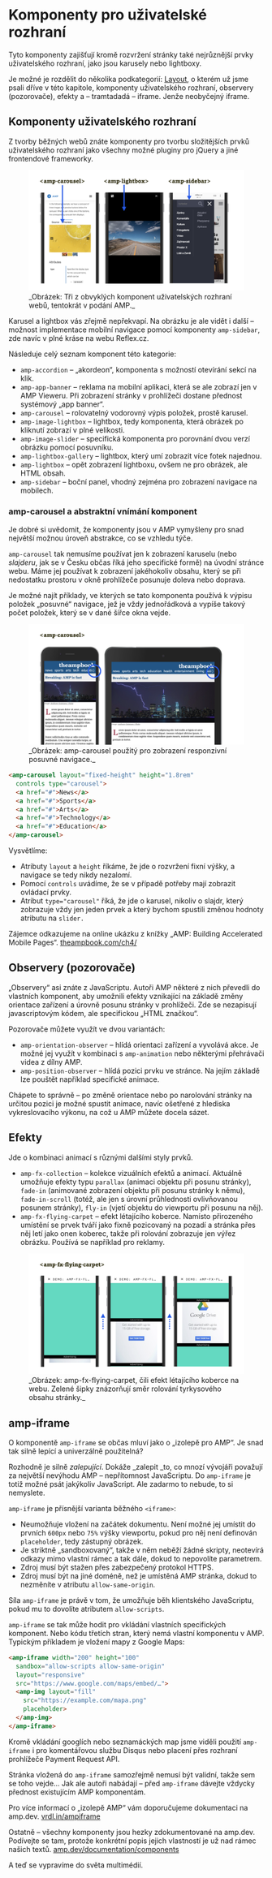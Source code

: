 # Komponenty pro uživatelské rozhraní

Tyto komponenty zajišťují kromě rozvržení stránky také nejrůznější prvky uživatelského rozhraní, jako jsou karusely nebo lightboxy.

Je možné je rozdělit do několika podkategorií: [Layout](amp-layout-atribut.md), o kterém už jsme psali dříve v této kapitole, komponenty uživatelského rozhraní, observery (pozorovače), efekty a – tramtadadá – iframe. Jenže neobyčejný iframe.

## Komponenty uživatelského rozhraní

Z tvorby běžných webů znáte komponenty pro tvorbu složitějších prvků uživatelského rozhraní jako všechny možné pluginy pro jQuery a jiné frontendové frameworky.

<figure>
<img src="../dist/images/original/vdamp/komponenty-amp-carousel.png" alt="">
<figcaption markdown="1">
_Obrázek: Tři z obvyklých komponent uživatelských rozhraní webů, tentokrát v podání AMP._
</figcaption>
</figure>

Karusel a lightbox vás zřejmě nepřekvapí. Na obrázku je ale vidět i další – možnost implementace mobilní navigace pomocí komponenty `amp-sidebar`, zde navíc v plné kráse na webu Reflex.cz.

Následuje celý seznam komponent této kategorie:

* `amp-accordion` – „akordeon“, komponenta s možností otevírání sekcí na klik.
* `amp-app-banner` – reklama na mobilní aplikaci, která se ale zobrazí jen v AMP Vieweru. Při zobrazení stránky v prohlížeči dostane přednost systémový „app banner“.
* `amp-carousel` – rolovatelný vodorovný výpis položek, prostě karusel.
* `amp-image-lightbox` – lightbox, tedy komponenta, která obrázek po kliknutí zobrazí v plné velikosti.
* `amp-image-slider` – specifická komponenta pro porovnání dvou verzí obrázku pomocí posuvníku.
* `amp-lightbox-gallery` – lightbox, který umí zobrazit více fotek najednou.
* `amp-lightbox` – opět zobrazení lightboxu, ovšem ne pro obrázek, ale HTML obsah.
* `amp-sidebar` – boční panel, vhodný zejména pro zobrazení navigace na mobilech.

### amp-carousel a abstraktní vnímání komponent

Je dobré si uvědomit, že komponenty jsou v AMP vymyšleny pro snad největší možnou úroveň abstrakce, co se vzhledu týče.

`amp-carousel` tak nemusíme používat jen k zobrazení karuselu (nebo _slajderu_, jak se v Česku občas říká jeho specifické formě) na úvodní stránce webu. Máme jej používat k zobrazení jakéhokoliv obsahu, který se při nedostatku prostoru v okně prohlížeče posunuje doleva nebo doprava.

Je možné najít příklady, ve kterých se tato komponenta používá k výpisu položek „posuvné“ navigace, jež je vždy jednořádková a vypíše takový počet položek, který se v dané šířce okna vejde.

<figure>
<img src="../dist/images/original/vdamp/komponenty-amp-carousel-nav.png" alt="">
<figcaption markdown="1">
_Obrázek: amp-carousel použitý pro zobrazení responzivní posuvné navigace._
</figcaption>
</figure>

```html
<amp-carousel layout="fixed-height" height="1.8rem"
  controls type="carousel">
  <a href="#">News</a>
  <a href="#">Sports</a>
  <a href="#">Arts</a>
  <a href="#">Technology</a>
  <a href="#">Education</a>
</amp-carousel>
```

Vysvětlíme:

* Atributy `layout` a `height` říkáme, že jde o rozvržení fixní výšky, a navigace se tedy nikdy nezalomí.
* Pomocí `controls` uvádíme, že se v případě potřeby mají zobrazit ovládací prvky.
* Atribut `type="carousel"` říká, že jde o karusel, nikoliv o slajdr, který zobrazuje vždy jen jeden prvek a který bychom spustili změnou hodnoty atributu na `slider.`

Zájemce odkazujeme na online ukázku z knížky „AMP: Building Accelerated Mobile Pages“. [theampbook.com/ch4/](https://theampbook.com/ch4/)

## Observery (pozorovače)

„Observery“ asi znáte z JavaScriptu. Autoři AMP některé z nich převedli do vlastních komponent, aby umožnili efekty vznikající na základě změny orientace zařízení a úrovně posunu stránky v prohlížeči. Zde se nezapisují javascriptovým kódem, ale specifickou „HTML značkou“.

Pozorovače můžete využít ve dvou variantách:

* `amp-orientation-observer` – hlídá orientaci zařízení a vyvolává akce. Je možné jej využít v kombinaci s `amp-animation` nebo některými přehrávači videa z dílny AMP.
* `amp-position-observer` – hlídá pozici prvku ve stránce. Na jejím základě lze pouštět například specifické animace.

Chápete to správně – po změně orientace nebo po narolování stránky na určitou pozici je možné spustit animace, navíc ošetřené z hlediska vykreslovacího výkonu, na což u AMP můžete docela sázet.

## Efekty

Jde o kombinaci animací s různými dalšími styly prvků.

* `amp-fx-collection` – kolekce vizuálních efektů a animací. Aktuálně umožňuje efekty typu `parallax` (animaci objektu při posunu stránky), `fade-in` (animované zobrazení objektu při posunu stránky k němu), `fade-in-scroll` (totéž, ale jen s úrovní průhlednosti ovlivňovanou posunem stránky), `fly-in` (vjetí objektu do viewportu při posunu na něj).
* `amp-fx-flying-carpet` – efekt létajícího koberce. Namísto přirozeného umístění se prvek tváří jako fixně pozicovaný na pozadí a stránka přes něj letí jako onen koberec, takže při rolování zobrazuje jen výřez obrázku. Používá se například pro reklamy.

<figure>
<img src="../dist/images/original/vdamp/komponenty-amp-fx.png" alt="">
<figcaption markdown="1">
_Obrázek: amp-fx-flying-carpet, čili efekt létajícího koberce na webu. Zelené šipky  znázorňují směr rolování tyrkysového obsahu stránky._
</figcaption>
</figure>

## amp-iframe

O komponentě `amp-iframe` se občas mluví jako o „izolepě pro AMP“. Je snad tak silně lepící a univerzálně použitelná?

Rozhodně je silně _zalepující_. Dokáže _zalepit _to, co mnozí vývojáři považují za největší nevýhodu AMP – nepřítomnost JavaScriptu. Do `amp-iframe` je totiž možné psát jakýkoliv JavaScript. Ale zadarmo to nebude, to si nemyslete.

`amp-iframe` je přísnější varianta běžného `<iframe>`:

* Neumožňuje vložení na začátek dokumentu. Není možné jej umístit do prvních `600px` nebo `75%` výšky viewportu, pokud pro něj není definován `placeholder`, tedy zástupný obrázek.
* Je striktně „sandboxovaný“, takže v něm neběží žádné skripty, neotevírá odkazy mimo vlastní rámec a tak dále, dokud to nepovolíte parametrem.
* Zdroj musí být stažen přes zabezpečený protokol HTTPS.
* Zdroj musí být na jiné doméně, než je umístěná AMP stránka, dokud to nezměníte v atributu `allow-same-origin`.

Síla `amp-iframe` je právě v tom, že umožňuje běh klientského JavaScriptu, pokud mu to dovolíte atributem `allow-scripts`.

`amp-iframe` se tak může hodit pro vkládání vlastních specifických komponent. Nebo kódu třetích stran, který nemá vlastní komponentu v AMP. Typickým příkladem je vložení mapy z Google Maps:

```html
<amp-iframe width="200" height="100"
  sandbox="allow-scripts allow-same-origin"
  layout="responsive"
  src="https://www.google.com/maps/embed/…">
  <amp-img layout="fill" 
    src="https://example.com/mapa.png"
    placeholder>
  </amp-img>
</amp-iframe>
```

Kromě vkládání googlích nebo seznamáckých map jsme viděli použití `amp-iframe` i pro komentářovou službu Disqus nebo placení přes rozhraní prohlížeče Payment Request API.

Stránka vložená do `amp-iframe` samozřejmě nemusí být validní, takže sem se toho vejde… Jak ale autoři nabádají – před `amp-iframe` dávejte vždycky přednost existujícím AMP komponentám.

Pro více informací o „izolepě AMP“ vám doporučujeme dokumentaci na amp.dev. [vrdl.in/ampiframe](https://amp.dev/documentation/components/amp-iframe)

Ostatně – všechny komponenty jsou hezky zdokumentované na amp.dev. Podívejte se tam, protože konkrétní popis jejich vlastností je už nad rámec našich textů. [amp.dev/documentation/components](https://amp.dev/documentation/components/)

A teď se vypravíme do světa multimédií.
